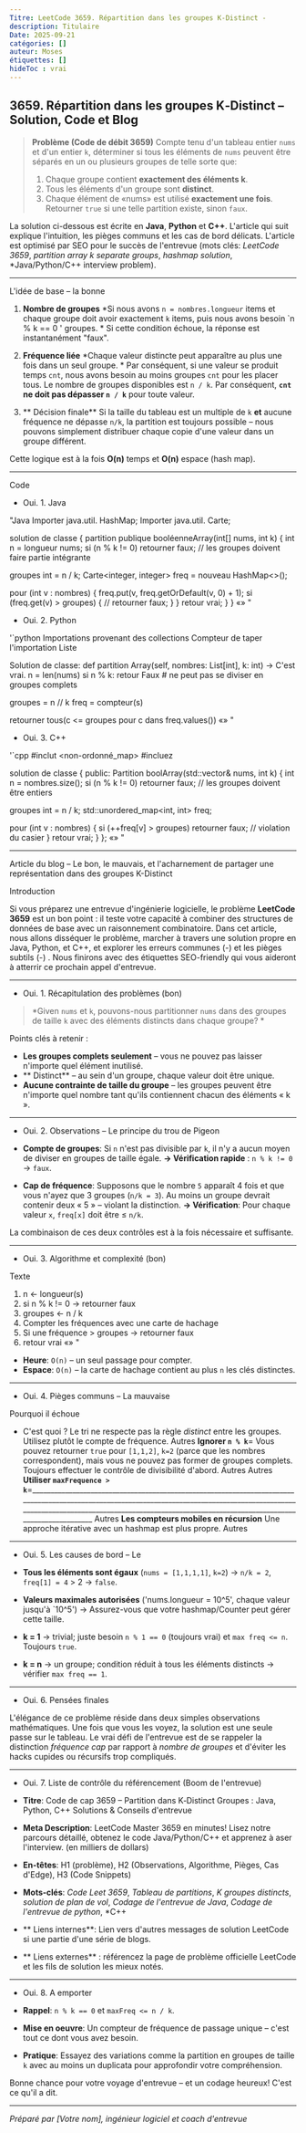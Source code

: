 ```yaml
---
Titre: LeetCode 3659. Répartition dans les groupes K-Distinct -
description: Titulaire
Date: 2025-09-21
catégories: []
auteur: Moses
étiquettes: []
hideToc : vrai
---
```

## 3659. Répartition dans les groupes K‐Distinct – Solution, Code et Blog

> **Problème (Code de débit 3659)**
> Compte tenu d'un tableau entier `nums` et d'un entier `k`, déterminer si tous les éléments de `nums` peuvent être séparés en un ou plusieurs groupes de telle sorte que:
> 1. Chaque groupe contient **exactement des éléments k**.
> 2. Tous les éléments d'un groupe sont **distinct**.
> 3. Chaque élément de «nums» est utilisé **exactement une fois**.
> Retourner `true` si une telle partition existe, sinon `faux`.

La solution ci-dessous est écrite en **Java**, **Python** et **C++**.
L'article qui suit explique l'intuition, les pièges communs et les cas de bord délicats.
L'article est optimisé par SEO pour le succès de l'entrevue (mots clés: *LeetCode 3659*, *partition array k separate groups*, *hashmap solution*, *Java/Python/C++ interview problem).

---

L'idée de base – la bonne

1. **Nombre de groupes**
*Si nous avons `n = nombres.longueur` items et chaque groupe doit avoir exactement `k` items, puis nous avons besoin `n % k == 0 ' groupes. *
Si cette condition échoue, la réponse est instantanément "faux".

2. **Fréquence liée**
*Chaque valeur distincte peut apparaître au plus une fois dans un seul groupe. *
Par conséquent, si une valeur se produit temps `cnt`, nous avons besoin au moins groupes `cnt` pour les placer tous.
Le nombre de groupes disponibles est `n / k`.
Par conséquent, **`cnt` ne doit pas dépasser `n / k`** pour toute valeur.

3. ** Décision finale**
Si la taille du tableau est un multiple de `k` **et** aucune fréquence ne dépasse `n/k`, la partition est toujours possible – nous pouvons simplement distribuer chaque copie d'une valeur dans un groupe différent.

Cette logique est à la fois **O(n)** temps et **O(n)** espace (hash map).

---

Code

- Oui. 1. Java

"Java
Importer java.util. HashMap;
Importer java.util. Carte;

solution de classe {
partition publique booléenneArray(int[] nums, int k) {
int n = longueur nums;
si (n % k != 0) retourner faux; // les groupes doivent faire partie intégrante

groupes int = n / k;
Carte<integer, integer> freq = nouveau HashMap<>();

pour (int v : nombres) {
freq.put(v, freq.getOrDefault(v, 0) + 1);
si (freq.get(v) > groupes) { //
retourner faux;
}
}
retour vrai;
}
}
«» "

- Oui. 2. Python

'`python
Importations provenant des collections Compteur
de taper l'importation Liste

Solution de classe:
def partition Array(self, nombres: List[int], k: int) -> C'est vrai.
n = len(nums)
si n % k:
retour Faux # ne peut pas se diviser en groupes complets

groupes = n // k
freq = compteur(s)

retourner tous(c <= groupes pour c dans freq.values())
«» "

- Oui. 3. C++

'`cpp
#inclut <non-ordonné_map>
#incluez <vecteur>

solution de classe {
public:
Partition boolArray(std::vector<int>& nums, int k) {
int n = nombres.size();
si (n % k != 0) retourner faux; // les groupes doivent être entiers

groupes int = n / k;
std::unordered_map<int, int> freq;

pour (int v : nombres) {
si (++freq[v] > groupes) retourner faux; // violation du casier
}
retour vrai;
}
};
«» "

---

Article du blog – Le bon, le mauvais, et l'acharnement de partager une représentation dans des groupes K-Distinct

Introduction

Si vous préparez une entrevue d'ingénierie logicielle, le problème **LeetCode 3659** est un bon point : il teste votre capacité à combiner des structures de données de base avec un raisonnement combinatoire. Dans cet article, nous allons disséquer le problème, marcher à travers une solution propre en Java, Python, et C++, et explorer les erreurs communes (-) et les pièges subtils (-) . Nous finirons avec des étiquettes SEO-friendly qui vous aideront à atterrir ce prochain appel d'entrevue.

---

- Oui. 1. Récapitulation des problèmes (bon)

> *Given `nums` et `k`, pouvons-nous partitionner `nums` dans des groupes de taille `k` avec des éléments distincts dans chaque groupe? *

Points clés à retenir :

- **Les groupes complets seulement** – vous ne pouvez pas laisser n'importe quel élément inutilisé.
- ** Distinct** – au sein d'un groupe, chaque valeur doit être unique.
- **Aucune contrainte de taille du groupe** – les groupes peuvent être n'importe quel nombre tant qu'ils contiennent chacun des éléments « k ».

---

- Oui. 2. Observations – Le principe du trou de Pigeon

- **Compte de groupes**: Si `n` n'est pas divisible par `k`, il n'y a aucun moyen de diviser en groupes de taille égale.
**→ Vérification rapide** : `n % k != 0` → `faux`.

- **Cap de fréquence**: Supposons que le nombre `5` apparaît 4 fois et que vous n'ayez que 3 groupes (`n/k = 3`). Au moins un groupe devrait contenir deux « 5 » – violant la distinction.
**→ Vérification**: Pour chaque valeur `x`, `freq[x]` doit être ≤ `n/k`.

La combinaison de ces deux contrôles est à la fois nécessaire et suffisante.

---

- Oui. 3. Algorithme et complexité (bon)

Texte
1. n ← longueur(s)
2. si n % k != 0 → retourner faux
3. groupes ← n / k
4. Compter les fréquences avec une carte de hachage
5. Si une fréquence > groupes → retourner faux
6. retour vrai
«» "

- **Heure**: `O(n)` – un seul passage pour compter.
- **Espace**: `O(n)` – la carte de hachage contient au plus `n` les clés distinctes.

---

- Oui. 4. Pièges communs – La mauvaise

Pourquoi il échoue
- C'est quoi ?
Le tri ne respecte pas la règle *distinct* entre les groupes. Utilisez plutôt le compte de fréquence. Autres
**Ignorer `n % k`**= Vous pouvez retourner `true` pour `[1,1,2]`, `k=2` (parce que les nombres correspondent), mais vous ne pouvez pas former de groupes complets. Toujours effectuer le contrôle de divisibilité d'abord. Autres
Autres **Utiliser `maxFrequence > k`**=_________________________________________________________________________________________________________________________________________________________________________________________________________________________________________________ Autres
**Les compteurs mobiles en récursion** Une approche itérative avec un hashmap est plus propre. Autres

---

- Oui. 5. Les causes de bord – Le

- **Tous les éléments sont égaux** (`nums = [1,1,1,1]`, `k=2`) → `n/k = 2`, `freq[1] = 4` > 2 → `false`.
- **Valeurs maximales autorisées** ('nums.longueur = 10^5', chaque valeur jusqu'à `10^5') → Assurez-vous que votre hashmap/Counter peut gérer cette taille.
- **k = 1** → trivial; juste besoin `n % 1 == 0` (toujours vrai) et `max freq <= n`. Toujours `true`.
- **k = n** → un groupe; condition réduit à tous les éléments distincts → vérifier `max freq == 1`.

---

- Oui. 6. Pensées finales

L'élégance de ce problème réside dans deux simples observations mathématiques. Une fois que vous les voyez, la solution est une seule passe sur le tableau. Le vrai défi de l'entrevue est de se rappeler la distinction *fréquence cap* par rapport à *nombre de groupes* et d'éviter les hacks cupides ou récursifs trop compliqués.

---

- Oui. 7. Liste de contrôle du référencement (Boom de l'entrevue)

- **Titre**: Code de cap 3659 – Partition dans K‐Distinct Groupes : Java, Python, C++ Solutions & Conseils d'entrevue
- **Meta Description**: LeetCode Master 3659 en minutes! Lisez notre parcours détaillé, obtenez le code Java/Python/C++ et apprenez à aser l'interview. (en milliers de dollars)
- **En-têtes**: H1 (problème), H2 (Observations, Algorithme, Pièges, Cas d'Edge), H3 (Code Snippets)
- **Mots-clés**: *Code Leet 3659*, *Tableau de partitions*, *K groupes distincts*, *solution de plan de vol*, *Codage de l'entrevue de Java*, *Codage de l'entrevue de python*, *C++
- ** Liens internes**: Lien vers d'autres messages de solution LeetCode si une partie d'une série de blogs.
- ** Liens externes** : référencez la page de problème officielle LeetCode et les fils de solution les mieux notés.

---

- Oui. 8. A emporter

- **Rappel**: `n % k == 0` et `maxFreq <= n / k`.
- **Mise en oeuvre**: Un compteur de fréquence de passage unique – c'est tout ce dont vous avez besoin.
- **Pratique**: Essayez des variations comme la partition en groupes de taille `k` avec au moins un duplicata pour approfondir votre compréhension.

Bonne chance pour votre voyage d'entrevue – et un codage heureux! C'est ce qu'il a dit.

---

*Préparé par [Votre nom], ingénieur logiciel et coach d'entrevue*